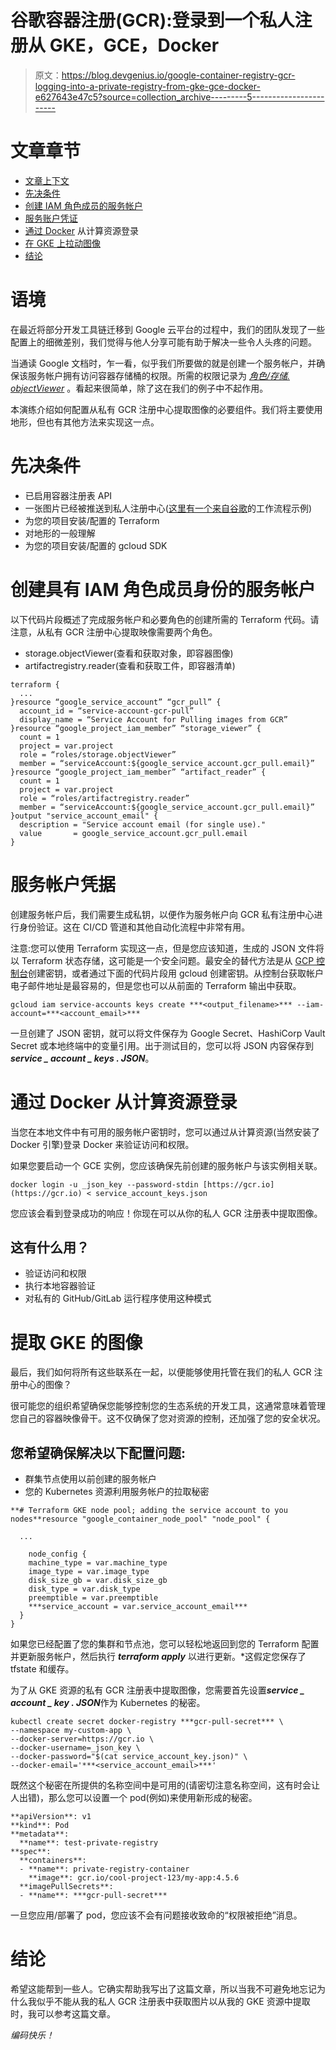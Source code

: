 # 谷歌容器注册(GCR):登录到一个私人注册从 GKE，GCE，Docker

> 原文：<https://blog.devgenius.io/google-container-registry-gcr-logging-into-a-private-registry-from-gke-gce-docker-e627643e47c5?source=collection_archive---------5----------------------->

# 文章章节

*   [文章上下文](#9093)
*   [先决条件](#2a9a)
*   [创建 IAM 角色成员的服务帐户](#69d6)
*   [服务账户凭证](#a001)
*   [通过 Docker](#a841) 从计算资源登录
*   [在 GKE 上拉动图像](#3ef1)
*   [结论](#8b83)

# 语境

在最近将部分开发工具链迁移到 Google 云平台的过程中，我们的团队发现了一些配置上的细微差别，我们觉得与他人分享可能有助于解决一些令人头疼的问题。

当通读 Google 文档时，乍一看，似乎我们所要做的就是创建一个服务帐户，并确保该服务帐户拥有访问容器存储桶的权限。所需的权限记录为 [*角色/存储. objectViewer*](https://cloud.google.com/container-registry/docs/access-control) 。看起来很简单，除了这在我们的例子中不起作用。

本演练介绍如何配置从私有 GCR 注册中心提取图像的必要组件。我们将主要使用地形，但也有其他方法来实现这一点。

# 先决条件

*   已启用容器注册表 API
*   一张图片已经被推送到私人注册中心([这里有一个来自谷歌](https://github.com/terraform-google-modules/terraform-google-github-actions-runners/tree/v3.0.0/examples/gh-runner-gke-dind)的工作流程示例)
*   为您的项目安装/配置的 Terraform
*   对地形的一般理解
*   为您的项目安装/配置的 gcloud SDK

# 创建具有 IAM 角色成员身份的服务帐户

以下代码片段概述了完成服务帐户和必要角色的创建所需的 Terraform 代码。请注意，从私有 GCR 注册中心提取映像需要两个角色。

*   storage.objectViewer(查看和获取对象，即容器图像)
*   artifactregistry.reader(查看和获取工件，即容器清单)

```
terraform {
  ...
}resource “google_service_account” “gcr_pull” {
  account_id = “service-account-gcr-pull”
  display_name = “Service Account for Pulling images from GCR”
}resource “google_project_iam_member” “storage_viewer” {
  count = 1
  project = var.project
  role = “roles/storage.objectViewer”
  member = “serviceAccount:${google_service_account.gcr_pull.email}”
}resource “google_project_iam_member” “artifact_reader” {
  count = 1
  project = var.project
  role = “roles/artifactregistry.reader”
  member = “serviceAccount:${google_service_account.gcr_pull.email}”
}output "service_account_email" {
  description = "Service account email (for single use)."
  value       = google_service_account.gcr_pull.email
}
```

# 服务帐户凭据

创建服务帐户后，我们需要生成私钥，以便作为服务帐户向 GCR 私有注册中心进行身份验证。这在 CI/CD 管道和其他自动化流程中非常有用。

注意:您可以使用 Terraform 实现这一点，但是您应该知道，生成的 JSON 文件将以 Terraform 状态存储，这可能是一个安全问题。最安全的替代方法是从 [GCP 控制台](https://cloud.google.com/iam/docs/creating-managing-service-account-keys#console)创建密钥，或者通过下面的代码片段用 gcloud 创建密钥。从控制台获取帐户电子邮件地址是最容易的，但是您也可以从前面的 Terraform 输出中获取。

```
gcloud iam service-accounts keys create ***<output_filename>*** --iam-account=***<account_email>***
```

一旦创建了 JSON 密钥，就可以将文件保存为 Google Secret、HashiCorp Vault Secret 或本地终端中的变量引用。出于测试目的，您可以将 JSON 内容保存到***service _ account _ keys . JSON***。

# 通过 Docker 从计算资源登录

当您在本地文件中有可用的服务帐户密钥时，您可以通过从计算资源(当然安装了 Docker 引擎)登录 Docker 来验证访问和权限。

如果您要启动一个 GCE 实例，您应该确保先前创建的服务帐户与该实例相关联。

```
docker login -u _json_key --password-stdin [https://gcr.io](https://gcr.io) < service_account_keys.json
```

您应该会看到登录成功的响应！你现在可以从你的私人 GCR 注册表中提取图像。

## 这有什么用？

*   验证访问和权限
*   执行本地容器验证
*   对私有的 GitHub/GitLab 运行程序使用这种模式

# 提取 GKE 的图像

最后，我们如何将所有这些联系在一起，以便能够使用托管在我们的私人 GCR 注册中心的图像？

很可能您的组织希望确保您能够控制您的生态系统的开发工具，这通常意味着管理您自己的容器映像骨干。这不仅确保了您对资源的控制，还加强了您的安全状况。

## 您希望确保解决以下配置问题:

*   群集节点使用以前创建的服务帐户
*   您的 Kubernetes 资源利用服务帐户的拉取秘密

```
**# Terraform GKE node pool; adding the service account to you nodes**resource "google_container_node_pool" "node_pool" {

  ...

    node_config {
    machine_type = var.machine_type
    image_type = var.image_type
    disk_size_gb = var.disk_size_gb
    disk_type = var.disk_type
    preemptible = var.preemptible
    ***service_account = var.service_account_email***
  }
}
```

如果您已经配置了您的集群和节点池，您可以轻松地返回到您的 Terraform 配置并更新服务帐户，然后执行 ***terraform apply*** 以进行更新。*这假定您保存了 tfstate 和缓存。

为了从 GKE 资源的私有 GCR 注册表中提取图像，您需要首先设置***service _ account _ key . JSON***作为 Kubernetes 的秘密。

```
kubectl create secret docker-registry ***gcr-pull-secret*** \
--namespace my-custom-app \
--docker-server=https://gcr.io \
--docker-username=_json_key \
--docker-password="$(cat service_account_key.json)" \
--docker-email='***<service_account_email>***'
```

既然这个秘密在所提供的名称空间中是可用的(请密切注意名称空间，这有时会让人出错)，那么您可以设置一个 pod(例如)来使用新形成的秘密。

```
**apiVersion**: v1
**kind**: Pod
**metadata**:
  **name**: test-private-registry
**spec**:
  **containers**:
  - **name**: private-registry-container
    **image**: gcr.io/cool-project-123/my-app:4.5.6
  **imagePullSecrets**:
  - **name**: ***gcr-pull-secret***
```

一旦您应用/部署了 pod，您应该不会有问题接收致命的“权限被拒绝”消息。

# 结论

希望这能帮到一些人。它确实帮助我写出了这篇文章，所以当我不可避免地忘记为什么我似乎不能从我的私人 GCR 注册表中获取图片以从我的 GKE 资源中提取时，我可以参考这篇文章。

*编码快乐！*